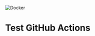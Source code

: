 ![Docker](https://github.com/mqwerty/test-github-actions/workflows/Docker/badge.svg)

# Test GitHub Actions

